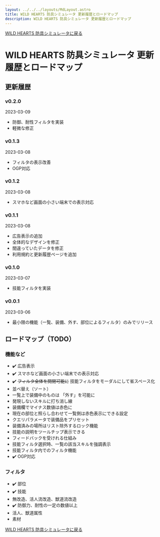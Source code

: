 ```yaml
---
layout: ../../../layouts/MdLayout.astro
title: WILD HEARTS 防具シミュレータ 更新履歴とロードマップ
description: WILD HEARTS 防具シミュレータ 更新履歴とロードマップ
---
```

[WILD HEARTS 防具シミュレータに戻る](./)

# WILD HEARTS 防具シミュレータ 更新履歴とロードマップ
## 更新履歴
### v0.2.0
2023-03-09
- 防御、耐性フィルタを実装
- 軽微な修正

### v0.1.3
2023-03-08
- フィルタの表示改善
- OGP対応

### v0.1.2
2023-03-08
- スマホなど画面の小さい端末での表示対応

### v0.1.1
2023-03-08
- 広告表示の追加
- 全体的なデザインを修正
- 間違っていたデータを修正
- 利用規約と更新履歴ページを追加

### v0.1.0
2023-03-07
- 技能フィルタを実装

### v0.0.1
2023-03-06
- 最小限の機能（一覧、装備、外す、部位によるフィルタ）のみでリリース

## ロードマップ（TODO）
### 機能など
- ✔️ 広告表示
- ✔️ スマホなど画面の小さい端末での表示対応
- ✔️ ~~フィルタ全体を開閉可能に~~ 技能フィルタをモーダルにして省スペース化
- 並べ替え（ソート）
- 一覧上で装備中のものは 「外す」を可能に
- 発現しないスキルに打ち消し線
- 装備欄でマイナス数値は赤色に
- 現在の部位と照らし合わせて一覧側は赤色表示にできる設定
- クエリパラメータで装備品をプリセット
- 装備済みの場所はリスト除外するロック機能
- 技能の説明をツールチップ表示できる
- フィードバックを受けれる仕組み
- 技能フィルタ選択時、一覧の該当スキルを強調表示
- 技能フィルタ内でのフィルタ機能
- ✔️ OGP対応

### フィルタ
- ✔️ 部位
- ✔️ 技能
- 無改造、活人流改造、獣道流改造
- ✔️ 防御力、耐性の一定の数値以上
- 活人、獣道属性
- 素材

[WILD HEARTS 防具シミュレータに戻る](./)
